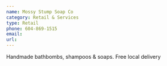 ```yaml
---
name: Mossy Stump Soap Co
category: Retail & Services
type: Retail
phone: 604-869-1515
email: 
url: 
---
```


Handmade bathbombs, shampoos & soaps. Free local delivery
